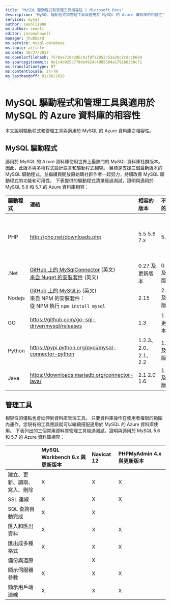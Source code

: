 ```yaml
---
title: "MySQL 驅動程式和管理工具相容性 | Microsoft Docs"
description: "MySQL 驅動程式和管理工具與適用於 MySQL 的 Azure 資料庫的相容性"
services: mysql
author: seanli1988
ms.author: seanli
editor: jasonwhowell
manager: jhubbard
ms.service: mysql-database
ms.topic: article
ms.date: 10/27/2017
ms.openlocfilehash: 7578ae710a3d6c81fdfa2952c53a20c2cdccb6d0
ms.sourcegitcommit: 0e1c4b925c778de4924c4985504a1791b8330c71
ms.translationtype: HT
ms.contentlocale: zh-TW
ms.lasthandoff: 01/06/2018
---
```

# <a name="mysql-drivers-and-management-tools-compatible-with-azure-database-for-mysql"></a>MySQL 驅動程式和管理工具與適用於 MySQL 的 Azure 資料庫的相容性
本文說明驅動程式和管理工具與適用於 MySQL 的 Azure 資料庫之相容性。

## <a name="mysql-drivers"></a>MySQL 驅動程式
適用於 MySQL 的 Azure 資料庫使用世界上最熱門的 MySQL 資料庫社群版本。 因此，此版本與多種程式設計語言和驅動程式相容。 目標是支援三個最新版本的 MySQL 驅動程式，並繼續與開放原始碼社群作者一起努力，持續改善 MySQL 驅動程式的功能和可用性。 下表提供的驅動程式清單經過測試，證明與適用於 MySQL 5.6 和 5.7 的 Azure 資料庫相容：

| **驅動程式** | **連結** | **相容的版本** | **不相容的版本** | **注意事項** |
| :-------- | :------------------------ | :----------- | :---------------------- | :--------------------------------------- |
| PHP | http://php.net/downloads.php | 5.5 5.6 7.x | 5.3 | 若要連接 PHP 7.0 與 SSL MySQLi，請在連接字串中加入 MYSQLI_CLIENT_SSL_DONT_VERIFY_SERVER_CERT。 <br> ```mysqli_real_connect($conn, $host, $username, $password, $db_name, 3306, NULL, MYSQLI_CLIENT_SSL_DONT_VERIFY_SERVER_CERT);```<br> PDO 組：```PDO::MYSQL_ATTR_SSL_VERIFY_SERVER_CERT``` 選項為 false。|
| .Net | [ GitHub 上的 MySqlConnector](https://github.com/mysql-net/MySqlConnector) \(英文\) <br> [來自 Nuget 的安裝套件](https://www.nuget.org/packages/MySqlConnector/) \(英文\) | 0.27 及更新版本 | 0.26.5 及更舊版本 | |
| Nodejs |  [GitHub 上的 MySQLjs](https://github.com/mysqljs/mysql/releases) \(英文\) <br> 來自 NPM 的安裝套件：<br> 從 NPM 執行 `npm install mysql` | 2.15 | 2.14.1 及更舊版本 | |
| GO | https://github.com/go-sql-driver/mysql/releases | 1.3 | 1.2 及更舊版本 | 在連接字串中使用 allowNativePasswords = true |
| Python | https://pypi.python.org/pypi/mysql-connector-python | 1.2.3、2.0、2.1、2.2 | 1.2.2 及更舊版本 | |
| Java | https://downloads.mariadb.org/connector-java/ | 2.1 2.0 1.6 | 1.5.5 及更舊版本 | |

## <a name="management-tools"></a>管理工具
相容性的優點也會延伸到資料庫管理工具。 只要資料庫操作在使用者權限的範圍內運作，您現有的工具應該就可以繼續搭配適用於 MySQL 的 Azure 資料庫使用。 下表列出的三個常用資料庫管理工具經過測試，證明與適用於 MySQL 5.6 和 5.7 的 Azure 資料庫相容：

|                                     | **MySQL Workbench 6.x 與更新版本** | **Navicat 12** | **PHPMyAdmin 4.x 與更新版本** |
| :---------------------------------- | :----------------------------- | :------------- | :-------------------------|
| 建立、更新、讀取、寫入、刪除 | X | X | X |
| SSL 連線 | X | X | X |
| SQL 查詢自動完成 | X | X |  |
| 匯入和匯出資料 | X | X | X |
| 匯出成多種格式 | X | X | X |
| 備份與還原 |  | X |  |
| 顯示伺服器參數 | X | X | X |
| 顯示用戶端連線 | X | X | X |
